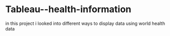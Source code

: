 # Tableau--health-information
in this project i looked into different ways to display data using world health data
